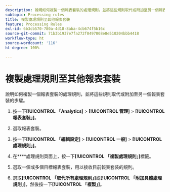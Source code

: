 ```yaml
---
description: 說明如何複製一個報表套裝的處理規則，並將這些規則取代或附加至另一個報表套裝的步驟。
subtopic: Processing rules
title: 複製處理規則至其他報表套裝
feature: Processing Rules
exl-id: 6b3cb570-780a-4d18-8aba-4cb674f5b16c
source-git-commit: 71b3b1937e7fa272f0497008e8e510204bbb4418
workflow-type: ht
source-wordcount: '116'
ht-degree: 100%

---
```


# 複製處理規則至其他報表套裝

說明如何複製一個報表套裝的處理規則，並將這些規則取代或附加至另一個報表套裝的步驟。

1. 按一下&#x200B;**[!UICONTROL 「Analytics]** > **[!UICONTROL 管理]** > **[!UICONTROL 報表套裝」]**。
1. 選取報表套裝。
1.  按一下&#x200B;**[!UICONTROL 「編輯設定]** > **[!UICONTROL 一般]** > **[!UICONTROL 處理規則」]**。

1. 在&#x200B;****&#x200B;處理規則頁面上，按一下&#x200B;**[!UICONTROL 「複製處理規則」]**&#x200B;標籤。
1.  選取一個或多個目標報表套裝，用以接收目前報表套裝的規則。
1. 選取&#x200B;**[!UICONTROL 「取代所有處理規則」]**&#x200B;或&#x200B;**[!UICONTROL 「附加具體處理規則」]**，然後按一下&#x200B;**[!UICONTROL 「複製」]**。
